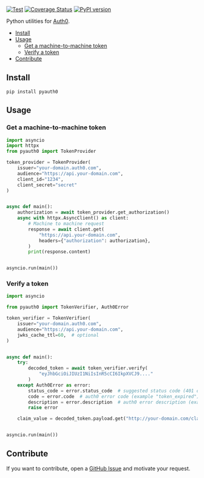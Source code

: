 [![Test](https://github.com/svaponi/pyauth0/actions/workflows/run-tests.yml/badge.svg)](https://github.com/svaponi/pyauth0/actions/workflows/run-tests.yml)
[![Coverage Status](https://coveralls.io/repos/github/svaponi/pyauth0/badge.svg?branch=main)](https://coveralls.io/github/svaponi/pyauth0?branch=main)
[![PyPI version](https://badge.fury.io/py/pyauth0.svg)](https://badge.fury.io/py/pyauth0)

Python utilities for [Auth0](https://auth0.com/).

- [Install](#install)
- [Usage](#usage)
  - [Get a machine-to-machine token](#get-a-machine-to-machine-token)
  - [Verify a token](#verify-a-token)
- [Contribute](#contribute)

## Install

```shell
pip install pyauth0
```

## Usage

### Get a machine-to-machine token

```python
import asyncio
import httpx
from pyauth0 import TokenProvider

token_provider = TokenProvider(
    issuer="your-domain.auth0.com",
    audience="https://api.your-domain.com",
    client_id="1234",
    client_secret="secret"
)


async def main():
    authorization = await token_provider.get_authorization()
    async with httpx.AsyncClient() as client:
        # Machine to machine request
        response = await client.get(
            "https://api.your-domain.com",
            headers={"authorization": authorization},
        )
        print(response.content)


asyncio.run(main())
```

### Verify a token

```python
import asyncio

from pyauth0 import TokenVerifier, Auth0Error

token_verifier = TokenVerifier(
    issuer="your-domain.auth0.com",
    audience="https://api.your-domain.com",
    jwks_cache_ttl=60,  # optional
)


async def main():
    try:
        decoded_token = await token_verifier.verify(
            "eyJhbGciOiJIUzI1NiIsInR5cCI6IkpXVCJ9...."
        )
    except Auth0Error as error:
        status_code = error.status_code  # suggested status code (401 or 403)
        code = error.code  # auth0 error code (example "token_expired")
        description = error.description  # auth0 error description (example "Token is expired.")
        raise error

    claim_value = decoded_token.payload.get("http://your-domain.com/claim_name", "default value")


asyncio.run(main())
```

## Contribute

If you want to contribute, open a [GitHub Issue](https://github.com/svaponi/pyauth0/issues) and motivate your request.
